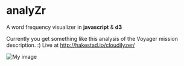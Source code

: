 analyZr
=======

A word frequency visualizer in __javascript__ &amp; **d3**



Currently you get something like this analysis of the Voyager mission description. :)
Live at http://hakestad.io/cloudilyzer/

![My image](http://hakestad.io/github_imgs/cloudilyzer.jpg)
